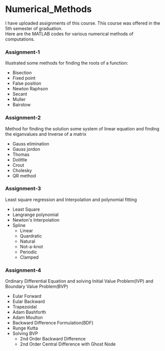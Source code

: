 # Numerical_Methods
I have uploaded assignments of this course. This course was offered in the 5th semester of graduation.  
Here are the MATLAB codes for various numerical methods of computations.  
### Assignment-1  
Illustrated some methods for finding the roots of a function:  
* Bisection  
* Fixed point 
* False position 
* Newton Raphson  
* Secant 
* Muller
* Bairstow 
  
### Assignment-2  
Method for finding the solution some system of linear equation and finding the eiganvalues and Inverse of a matrix
* Gauss elimination  
* Gauss jordon	 
* Thomas 
* Dolittle
* Crout 
* Cholesky
* QR method   
  
### Assignment-3  
Least square regression and Interpolation and polynomial fitting
* Least Square  
* Langrange polynomial
* Newton's Interpolation 
* Spline  
  * Linear  
  * Quardratic  
  * Natural  
  * Not-a-knot  
  * Periodic  
  * Clamped
    
### Assignment-4   
Ordinary Differential Equation and solving Initial Value Problem(IVP) and Boundary Value Problem(BVP)
* Eular Forward    
* Eular Backward
* Trapezoidal  
* Adam Bashforth   
* Adam Moulton  
* Backward Difference Formulation(BDF)   
* Runge Kutta
* Solving BVP 
  * 2nd Order Backward Difference  
  * 2nd Order Central Difference with Ghost Node

